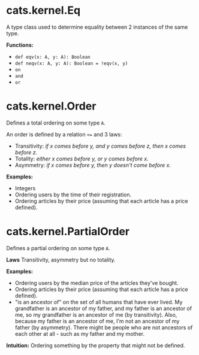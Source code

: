 cats.kernel.Eq
===

A type class used to determine equality between 2 instances of the same type.
 
**Functions:**
* `def eqv(x: A, y: A): Boolean`
* `def neqv(x: A, y: A): Boolean = !eqv(x, y)`
* `on`
* `and`
* `or`

cats.kernel.Order
===

Defines a total ordering on some type `A`.
 
 An order is defined by a relation `<=` and 3 laws:

* Transitivity: _if x comes before y, and y comes before z, then x comes before z._ 
* Totality: _either x comes before y, or y comes before x._
* Asymmetry: _if x comes before y, then y doesn't come before x._


**Examples:**
* Integers
* Ordering users by the time of their registration.
* Ordering articles by their price (assuming that each article has a price defined).

cats.kernel.PartialOrder
===

Defines a partial ordering on some type `A`.

**Laws**
Transitivity, asymmetry but no totality.

**Examples:**

* Ordering users by the median price of the articles they've bought.
* Ordering articles by their price (assuming that each article has a price defined).
* "is an ancestor of" on the set of all humans that have ever lived. 
  My grandfather is an ancestor of my father, and my father is an ancestor of me, 
  so my grandfather is an ancestor of me (by transitivity). 
  Also, because my father is an ancestor of me, 
  I'm not an ancestor of my father (by asymmetry). 
  There might be people who are not ancestors of each other at all - 
  such as my father and my mother.

**Intuition:**
Ordering something by the property that might not be defined. 
